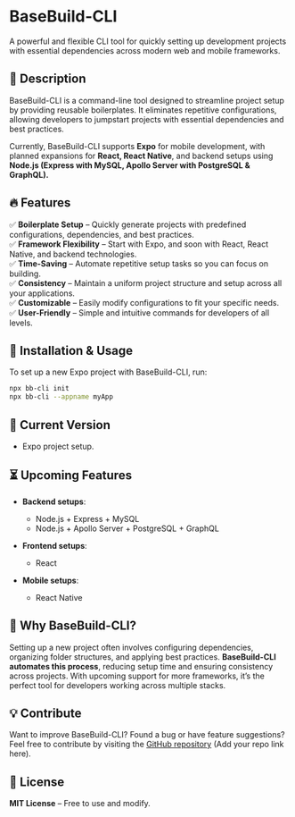 # BaseBuild-CLI

A powerful and flexible CLI tool for quickly setting up development projects with essential dependencies across modern web and mobile frameworks.

## 🚀 Description

BaseBuild-CLI is a command-line tool designed to streamline project setup by providing reusable boilerplates. It eliminates repetitive configurations, allowing developers to jumpstart projects with essential dependencies and best practices.

Currently, BaseBuild-CLI supports **Expo** for mobile development, with planned expansions for **React, React Native**, and backend setups using **Node.js (Express with MySQL, Apollo Server with PostgreSQL & GraphQL).**

## 🔥 Features

✅ **Boilerplate Setup** – Quickly generate projects with predefined configurations, dependencies, and best practices.  
✅ **Framework Flexibility** – Start with Expo, and soon with React, React Native, and backend technologies.  
✅ **Time-Saving** – Automate repetitive setup tasks so you can focus on building.  
✅ **Consistency** – Maintain a uniform project structure and setup across all your applications.  
✅ **Customizable** – Easily modify configurations to fit your specific needs.  
✅ **User-Friendly** – Simple and intuitive commands for developers of all levels.

## 🎯 Installation & Usage

To set up a new Expo project with BaseBuild-CLI, run:

```bash
npx bb-cli init
npx bb-cli --appname myApp
```

## 📌 Current Version

- Expo project setup.

## ⏳ Upcoming Features

- **Backend setups**:

  - Node.js + Express + MySQL
  - Node.js + Apollo Server + PostgreSQL + GraphQL

- **Frontend setups**:

  - React

- **Mobile setups**:
  - React Native

## 🤔 Why BaseBuild-CLI?

Setting up a new project often involves configuring dependencies, organizing folder structures, and applying best practices. **BaseBuild-CLI automates this process**, reducing setup time and ensuring consistency across projects. With upcoming support for more frameworks, it’s the perfect tool for developers working across multiple stacks.

## 💡 Contribute

Want to improve BaseBuild-CLI? Found a bug or have feature suggestions? Feel free to contribute by visiting the [GitHub repository](#) (Add your repo link here).

## 📜 License

**MIT License** – Free to use and modify.
